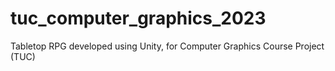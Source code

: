 # tuc_computer_graphics_2023
Tabletop RPG developed using Unity, for Computer Graphics Course Project (TUC)
